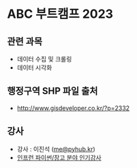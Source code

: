 # ABC 부트캠프 2023

## 관련 과목

* 데이터 수집 및 크롤링
* 데이터 시각화

## 행정구역 SHP 파일 출처

* http://www.gisdeveloper.co.kr/?p=2332

## 강사

* 강사 : 이진석 (me@pyhub.kr)
* [인프런 파이썬/장고 분야 인기강사](https://www.inflearn.com/users/@askcompany)

